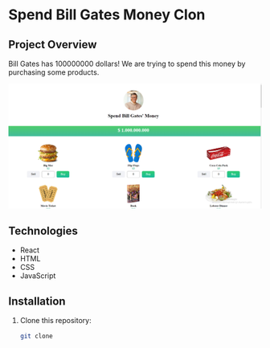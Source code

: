  # Spend Bill Gates Money Clon


## Project Overview
Bill Gates has 100000000 dollars! We are trying to spend this money by purchasing some products.


![ Screen Shot](./src/screenShot/AppPic.png)

## Technologies
- React
- HTML
- CSS
- JavaScript

## Installation
1. Clone this repository:
   ```bash
   git clone 
